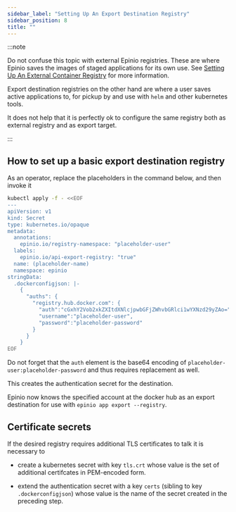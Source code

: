 ```yaml
---
sidebar_label: "Setting Up An Export Destination Registry"
sidebar_position: 8
title: ""
---
```


:::note

Do not confuse this topic with external Epinio registries.
These are where Epinio saves the images of staged applications for its own use.
See [Setting Up An External Container Registry](setup_external_registry.md) for more information.

Export destination registries on the other hand are where a user saves active applications to,
for pickup by and use with `helm` and other kubernetes tools.

It does not help that it is perfectly ok to configure the same registry both as external registry
and as export target.

:::

## How to set up a basic export destination registry

As an operator, replace the placeholders in the command below, and then invoke it

```bash
kubectl apply -f - <<EOF
---
apiVersion: v1
kind: Secret
type: kubernetes.io/opaque
metadata:
  annotations:
    epinio.io/registry-namespace: "placeholder-user"
  labels:
    epinio.io/api-export-registry: "true"
  name: (placeholder-name)
  namespace: epinio
stringData:
  .dockerconfigjson: |-
    {
      "auths": {
        "registry.hub.docker.com": {
          "auth":"cGxhY2Vob2xkZXItdXNlcjpwbGFjZWhvbGRlci1wYXNzd29yZAo=",
          "username":"placeholder-user",
          "password":"placeholder-password"
        }
      }
    }
EOF
```

Do not forget that the `auth` element is the base64 encoding of
`placeholder-user:placeholder-password` and thus requires replacement as well.

This creates the authentication secret for the destination.

Epinio now knows the specified account at the docker hub as an export destination for use with
`epinio app export --registry`.

## Certificate secrets

If the desired registry requires additional TLS certificates to talk it is necessary to

 - create a kubernetes secret with key `tls.crt` whose value is the set of additional certifcates in
   PEM-encoded form.

 - extend the authentication secret with a key `certs` (sibling to key `.dockerconfigjson`) whose
   value is the name of the secret created in the preceding step.
